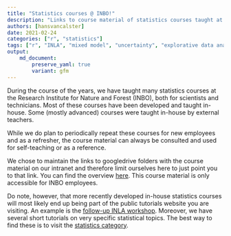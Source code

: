 ```yaml
---
title: "Statistics courses @ INBO!"
description: "Links to course material of statistics courses taught at INBO (only accessible for INBO employees)"
authors: [hansvancalster]
date: 2021-02-24
categories: ["r", "statistics"]
tags: ["r", "INLA", "mixed model", "uncertainty", "explorative data analysis", "analysis of variance", "generalized linear regression", "multivariate statistics"]
output: 
    md_document:
        preserve_yaml: true
        variant: gfm
---
```


During the course of the years, we have taught many statistics courses at the Research Institute for Nature and Forest (INBO), both for scientists and technicians.
Most of these courses have been developed and taught in-house.
Some (mostly advanced) courses were taught in-house by external teachers.

While we do plan to periodically repeat these courses for new employees and as a refresher, the course material can always be consulted and used for self-teaching or as a reference.

We chose to maintain the links to googledrive folders with the course material on our intranet and therefore limit ourselves here to just point you to that link.
You can find the overview [here](https://sites.google.com/a/inbo.be/intranet/ondersteuning/onderzoek/bmk/lessenreeks-en-tutorials).
This course material is only accessible for INBO employees.

Do note, however, that more recently developed in-house statistics courses will most likely end up being part of the public tutorials website you are visiting.
An example is the [follow-up INLA workshop](https://inbo.github.io/tutorials/tutorials/r_inla/).
Moreover, we have several short tutorials on very specific statistical topics.
The best way to find these is to visit the [statistics category](https://inbo.github.io/tutorials/categories/statistics/).
